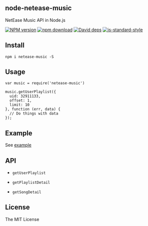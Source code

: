 node-netease-music
---

NetEase Music API in Node.js

[![NPM version][npm-image]][npm-url]
[![npm download][download-image]][download-url]
[![David deps][david-image]][david-url]
[![js-standard-style](https://img.shields.io/badge/code%20style-standard-brightgreen.svg?style=flat-square)](http://standardjs.com/)

[npm-image]: https://img.shields.io/npm/v/netease-music.svg?style=flat-square
[npm-url]: https://npmjs.org/package/netease-music
[download-image]: https://img.shields.io/npm/dm/netease-music.svg?style=flat-square
[download-url]: https://npmjs.org/package/netease-music
[david-image]: https://img.shields.io/david/SFantasy/node-netease-music.svg?style=flat-square
[david-url]: https://david-dm.org/SFantasy/node-netease-music

## Install

```
npm i netease-music -S
```

## Usage

```
var music = require('netease-music')

music.getUserPlaylist({
  uid: 32911133,
  offset: 1,
  limit: 10
}, function (err, data) {
  // Do things with data
});
```

## Example

See [example](example/examples.js)

## API

- `getUserPlaylist`

- `getPlaylistDetail`

- `getSongDetail`

## License

The MIT License
